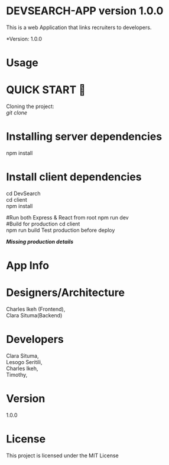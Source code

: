 # DEVSEARCH-APP version 1.0.0
This is a web Application that links recruiters to developers.

*Version: 1.0.0

# Usage
# QUICK START 🚀
 Cloning the project:<br>
 *git clone <this url>*
  
# Installing server dependencies

 npm install
# Install client dependencies
cd DevSearch</br>
 cd client <br>
npm install

#Run both Express & React from root
npm run dev<br>
#Build for production
cd client<br>
npm run build
Test production before deploy
 
 
 ***Missing production details***

# App Info

# Designers/Architecture
Charles Ikeh (Frontend),<br>
Clara Situma(Backend)<br>

# Developers
Clara Situma,<br>
Lesogo Seritili,<br>
Charles Ikeh,<br>
Timothy,<br>


# Version
1.0.0

# License
This project is licensed under the MIT License
